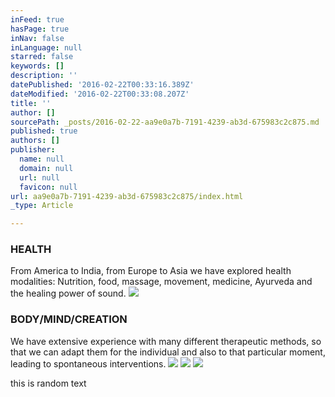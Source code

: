 ```yaml
---
inFeed: true
hasPage: true
inNav: false
inLanguage: null
starred: false
keywords: []
description: ''
datePublished: '2016-02-22T00:33:16.389Z'
dateModified: '2016-02-22T00:33:08.207Z'
title: ''
author: []
sourcePath: _posts/2016-02-22-aa9e0a7b-7191-4239-ab3d-675983c2c875.md
published: true
authors: []
publisher:
  name: null
  domain: null
  url: null
  favicon: null
url: aa9e0a7b-7191-4239-ab3d-675983c2c875/index.html
_type: Article

---
```

### HEALTH

From America to India, from Europe to Asia we have explored health modalities: Nutrition, food, massage, movement, medicine, Ayurveda and the healing power of sound.
![](https://the-grid-user-content.s3-us-west-2.amazonaws.com/403e10e5-23f5-4a98-8fab-006495256e44.jpg)

### BODY/MIND/CREATION

We have extensive experience with many different therapeutic methods, so that we can adapt them for the individual and also to that particular moment, leading to spontaneous interventions.
![](https://the-grid-user-content.s3-us-west-2.amazonaws.com/d7a570ef-63c0-4744-baa9-3cd48001d1bd.jpg)
![](https://the-grid-user-content.s3-us-west-2.amazonaws.com/e6b6bffa-1239-46ea-b5ff-b105d0b73d06.jpg)
![](https://the-grid-user-content.s3-us-west-2.amazonaws.com/0fe364fc-8657-4a34-9930-8f3392e4afbb.jpg)

this is random text